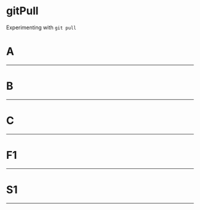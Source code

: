 # gitPull
Experimenting with `git pull`


# A
-------------
# B
-------------
# C
-------------
# F1
-------------
# S1
-------------
